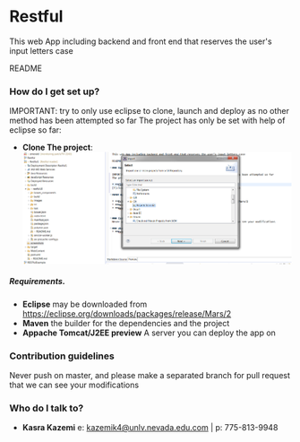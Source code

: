 # Restful
This web App including backend and front end that reserves the user's input letters case 

README

### How do I get set up?

IMPORTANT: try to only use eclipse to clone, launch and deploy as no other method has been attempted so far
The project has only be set with help of eclipse so far:

* **Clone The project**: 
[![clone](https://github.com/kasra21/Restful/raw/master/screenshots/clone.png)](#features)
	

##### Requirements. 

* **Eclipse** may be downloaded from https://eclipse.org/downloads/packages/release/Mars/2
* **Maven** the builder for the dependencies and the project
* **Appache Tomcat/J2EE preview** A server you can deploy the app on


### Contribution guidelines
Never push on master, and please make a separated branch for pull request that we can see your modifications

### Who do I talk to?
* **Kasra Kazemi** e: kazemik4@unlv.nevada.edu.com | p: 775-813-9948